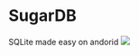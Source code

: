 # SugarDB
SQLite made easy on andorid
[![](https://jitpack.io/v/atikshakur/SugarDB.svg)](https://jitpack.io/#atikshakur/SugarDB)
